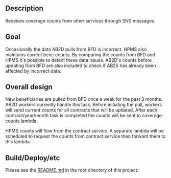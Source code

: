 ## Description 
Receives coverage counts from other services through SNS messages.

## Goal
Occasionally the data AB2D pulls from BFD is incorrect. HPMS also maintains current bene counts.
By comparing the counts from BFD and HPMS it's possible to detect these data issues. 
AB2D's counts before updating from BFD are also included to check if AB2S has already been affected by incorrect data. 

## Overall design

New beneficiaries are pulled from BFD once a week for the past 3 months. AB2D workers currently handle this task.
Before initiating the pull, workers will send current counts for all contracts that will be updated. 
After each contract/year/month task is completed the counts will be sent to coverage-counts lambda.

HPMS counts will flow from the contract service. A separate lambda will be scheduled to request the counts from contract service then forward them to this lambda.  


## Build/Deploy/etc

Please see the [README.md](../README.md) in the root directory of this project.